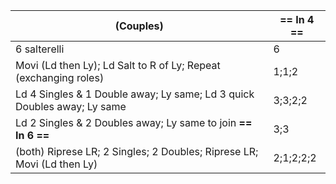 |(Couples) | == In 4 == |
|----|-----|
|6 salterelli| 6|
|Movi (Ld then Ly); Ld Salt to R of Ly; Repeat (exchanging roles) |1;1;2|
|Ld 4 Singles & 1 Double away; Ly same; Ld 3 quick Doubles away; Ly same |3;3;2;2|
|Ld 2 Singles & 2 Doubles away; Ly same to join **== In 6 ==** |3;3|
|(both) Riprese LR; 2 Singles; 2 Doubles; Riprese LR; Movi (Ld then Ly) |2;1;2;2;2|
